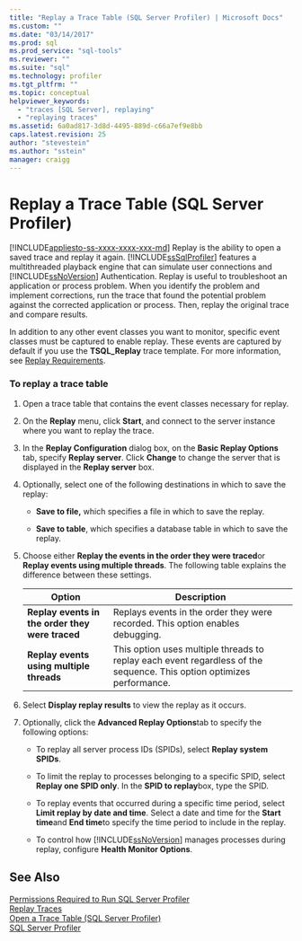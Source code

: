```yaml
---
title: "Replay a Trace Table (SQL Server Profiler) | Microsoft Docs"
ms.custom: ""
ms.date: "03/14/2017"
ms.prod: sql
ms.prod_service: "sql-tools"
ms.reviewer: ""
ms.suite: "sql"
ms.technology: profiler
ms.tgt_pltfrm: ""
ms.topic: conceptual
helpviewer_keywords: 
  - "traces [SQL Server], replaying"
  - "replaying traces"
ms.assetid: 6a0ad817-3d8d-4495-889d-c66a7ef9e8bb
caps.latest.revision: 25
author: "stevestein"
ms.author: "sstein"
manager: craigg
---
```

# Replay a Trace Table (SQL Server Profiler)
[!INCLUDE[appliesto-ss-xxxx-xxxx-xxx-md](../../includes/appliesto-ss-xxxx-xxxx-xxx-md.md)]
  Replay is the ability to open a saved trace and replay it again. [!INCLUDE[ssSqlProfiler](../../includes/sssqlprofiler-md.md)] features a multithreaded playback engine that can simulate user connections and [!INCLUDE[ssNoVersion](../../includes/ssnoversion-md.md)] Authentication. Replay is useful to troubleshoot an application or process problem. When you identify the problem and implement corrections, run the trace that found the potential problem against the corrected application or process. Then, replay the original trace and compare results.  
  
 In addition to any other event classes you want to monitor, specific event classes must be captured to enable replay. These events are captured by default if you use the **TSQL_Replay** trace template. For more information, see [Replay Requirements](../../tools/sql-server-profiler/replay-requirements.md).  
  
### To replay a trace table  
  
1.  Open a trace table that contains the event classes necessary for replay.  
  
2.  On the **Replay** menu, click **Start**, and connect to the server instance where you want to replay the trace.  
  
3.  In the **Replay Configuration** dialog box, on the **Basic Replay Options** tab, specify **Replay server**. Click **Change** to change the server that is displayed in the **Replay server** box.  
  
4.  Optionally, select one of the following destinations in which to save the replay:  
  
    -   **Save to file,** which specifies a file in which to save the replay.  
  
    -   **Save to table**, which specifies a database table in which to save the replay.  
  
5.  Choose either **Replay the events in the order they were traced**or **Replay events using multiple threads**. The following table explains the difference between these settings.  
  
    |Option|Description|  
    |------------|-----------------|  
    |**Replay events in the order they were traced**|Replays events in the order they were recorded. This option enables debugging.|  
    |**Replay events using multiple threads**|This option uses multiple threads to replay each event regardless of the sequence. This option optimizes performance.|  
  
6.  Select **Display replay results** to view the replay as it occurs.  
  
7.  Optionally, click the **Advanced Replay Options**tab to specify the following options:  
  
    -   To replay all server process IDs (SPIDs), select **Replay system SPIDs**.  
  
    -   To limit the replay to processes belonging to a specific SPID, select **Replay one SPID only**. In the **SPID to replay**box, type the SPID.  
  
    -   To replay events that occurred during a specific time period, select **Limit replay by date and time**. Select a date and time for the **Start time**and **End time**to specify the time period to include in the replay.  
  
    -   To control how [!INCLUDE[ssNoVersion](../../includes/ssnoversion-md.md)] manages processes during replay, configure **Health Monitor Options**.  
  
## See Also  
 [Permissions Required to Run SQL Server Profiler](../../tools/sql-server-profiler/permissions-required-to-run-sql-server-profiler.md)   
 [Replay Traces](../../tools/sql-server-profiler/replay-traces.md)   
 [Open a Trace Table &#40;SQL Server Profiler&#41;](../../tools/sql-server-profiler/open-a-trace-table-sql-server-profiler.md)   
 [SQL Server Profiler](../../tools/sql-server-profiler/sql-server-profiler.md)  
  
  
